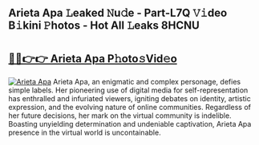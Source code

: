 ## Arieta Apa 𝙻eaked 𝙽u𝚍e - Part-L7Q 𝚅𝚒deo B𝚒kini 𝙿hotos - Hot All 𝙻eaks 8HCNU

# <h2><a href="http://ld0ikf.urlbe.top/?page=Arieta+Apa">🔗🔗👉👉 Arieta Apa P𝚑oto𝚜Vid𝚎o</a></h2>

[![Arieta Apa](https://i.imgur.com/eBuTRDB.gif)](http://ld0ikf.urlbe.top/?page=Arieta+Apa)
Arieta Apa, an enigmatic and complex personage, defies simple labels. Her pioneering use of digital media for self-representation has enthralled and infuriated viewers, igniting debates on identity, artistic expression, and the evolving nature of online communities. Regardless of her future decisions, her mark on the virtual community is indelible. Boasting unyielding determination and undeniable captivation, Arieta Apa presence in the virtual world is uncontainable.
